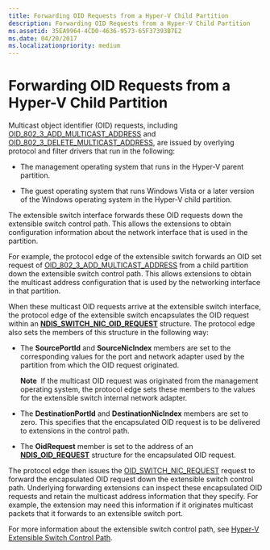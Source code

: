```yaml
---
title: Forwarding OID Requests from a Hyper-V Child Partition
description: Forwarding OID Requests from a Hyper-V Child Partition
ms.assetid: 35EA9964-4CD0-4636-9573-65F37393B7E2
ms.date: 04/20/2017
ms.localizationpriority: medium
---
```


# Forwarding OID Requests from a Hyper-V Child Partition


Multicast object identifier (OID) requests, including [OID\_802\_3\_ADD\_MULTICAST\_ADDRESS](https://docs.microsoft.com/windows-hardware/drivers/network/oid-802-3-add-multicast-address) and [OID\_802\_3\_DELETE\_MULTICAST\_ADDRESS](https://docs.microsoft.com/windows-hardware/drivers/network/oid-802-3-delete-multicast-address), are issued by overlying protocol and filter drivers that run in the following:

-   The management operating system that runs in the Hyper-V parent partition.

-   The guest operating system that runs Windows Vista or a later version of the Windows operating system in the Hyper-V child partition.

The extensible switch interface forwards these OID requests down the extensible switch control path. This allows the extensions to obtain configuration information about the network interface that is used in the partition.

For example, the protocol edge of the extensible switch forwards an OID set request of [OID\_802\_3\_ADD\_MULTICAST\_ADDRESS](https://docs.microsoft.com/windows-hardware/drivers/network/oid-802-3-add-multicast-address) from a child partition down the extensible switch control path. This allows extensions to obtain the multicast address configuration that is used by the networking interface in that partition.

When these multicast OID requests arrive at the extensible switch interface, the protocol edge of the extensible switch encapsulates the OID request within an [**NDIS\_SWITCH\_NIC\_OID\_REQUEST**](https://docs.microsoft.com/windows-hardware/drivers/ddi/content/ntddndis/ns-ntddndis-_ndis_switch_nic_oid_request) structure. The protocol edge also sets the members of this structure in the following way:

-   The **SourcePortId** and **SourceNicIndex** members are set to the corresponding values for the port and network adapter used by the partition from which the OID request originated.

    **Note**  If the multicast OID request was originated from the management operating system, the protocol edge sets these members to the values for the extensible switch internal network adapter.

     

-   The **DestinationPortId** and **DestinationNicIndex** members are set to zero. This specifies that the encapsulated OID request is to be delivered to extensions in the control path.

-   The **OidRequest** member is set to the address of an [**NDIS\_OID\_REQUEST**](https://docs.microsoft.com/windows-hardware/drivers/ddi/content/ndis/ns-ndis-_ndis_oid_request) structure for the encapsulated OID request.

The protocol edge then issues the [OID\_SWITCH\_NIC\_REQUEST](https://docs.microsoft.com/windows-hardware/drivers/network/oid-switch-nic-request) request to forward the encapsulated OID request down the extensible switch control path. Underlying forwarding extensions can inspect these encapsulated OID requests and retain the multicast address information that they specify. For example, the extension may need this information if it originates multicast packets that it forwards to an extensible switch port.

For more information about the extensible switch control path, see [Hyper-V Extensible Switch Control Path](hyper-v-extensible-switch-control-path.md).

 

 





